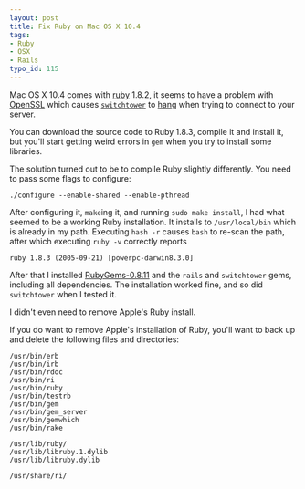 ```yaml
---
layout: post
title: Fix Ruby on Mac OS X 10.4
tags:
- Ruby
- OSX
- Rails
typo_id: 115
---
```

Mac OS X 10.4 comes with [ruby](http://ruby-lang.org/) 1.8.2, it seems to have a problem with [OpenSSL](http://www.openssl.org/) which causes [`switchtower`](http://manuals.rubyonrails.com/read/book/17) to [hang](http://jamis.jamisbuck.org/articles/2005/09/24/switchtower-on-osx) when trying to connect to your server.

You can download the source code to Ruby 1.8.3, compile it and install it, but you'll start getting weird errors in `gem` when you try to install some libraries.

The solution turned out to be to compile Ruby slightly differently.  You need to pass some flags to configure:

    ./configure --enable-shared --enable-pthread

After configuring it, `make`ing it, and running `sudo make install`, I had what seemed to be a working Ruby installation.  It installs to `/usr/local/bin` which is already in my path.  Executing `hash -r` causes `bash` to re-scan the path, after which executing `ruby -v` correctly reports

    ruby 1.8.3 (2005-09-21) [powerpc-darwin8.3.0]

After that I installed [RubyGems-0.8.11](http://rubyforge.org/projects/rubygems/) and the `rails` and `switchtower` gems, including all dependencies.  The installation worked fine, and so did `switchtower` when I tested it.

I didn't even need to remove Apple's Ruby install.

If you do want to remove Apple's installation of Ruby, you'll want to back up and delete the following files and directories:

    /usr/bin/erb
    /usr/bin/irb
    /usr/bin/rdoc
    /usr/bin/ri
    /usr/bin/ruby
    /usr/bin/testrb
    /usr/bin/gem
    /usr/bin/gem_server
    /usr/bin/gemwhich
    /usr/bin/rake
    
    /usr/lib/ruby/
    /usr/lib/libruby.1.dylib
    /usr/lib/libruby.dylib
    
    /usr/share/ri/
